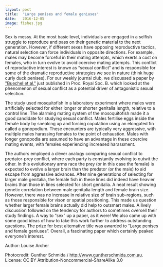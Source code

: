 ```yaml
---
layout: post
title:  "Large penises and female geniuses"
date:   2016-12-05
image: fishes.jpg
---
```

<p class="intro"><span class="dropcap">S</span>ex is messy. At the most basic level, individuals are engaged in a selfish struggle to reproduce and pass on their genetic material to the next generation. However, if different sexes have opposing reproductive tactics, natural selection can force individuals in opposite directions. For example, males may become forceful in their mating attempts, which exerts a cost on females, who in turn evolve to avoid coercive mating attempts. This conflict of reproductive interest is known as “sexual conflict” and is responsible for some of the dramatic reproductive strategies we see in nature (think huge curly duck penises). For our weekly journal club, we discussed a paper by <a href="http://dx.doi.org/10.1098/rspb.2016.1796"> "Buechel et al."</a> just published in Proc. Royal Soc. B. which looked at the phenomenon of sexual conflict as a potential driver of antagonistic sexual selection.</p>

The study used mosquitofish in a laboratory experiment where males were artificially selected for either longer or shorter genitalia length, relative to a control line. The alarming mating system of the mosoquitofish made it a good candidate for studying sexual conflict. Males fertilise eggs inside the female body by sneaking up and forcing copulation using an elongated fin called a gonopodium. These encounters are typically very aggressive, with multiple males harassing females to the point of exhaustion. Males with longer gonopodia are assumed to have an advantage in these coercive mating events, with females experiencing increased harassment.

The authors employed a clever analogy comparing sexual conflict to predator-prey conflict, where each party is constantly evolving to outwit the other. In this evolutionary arms race the prey (or in this case the female) is expected to evolve a larger brain than the predator (or the male) to aid escape from aggressive advances. After nine generations of selecting for larger male genitalia, the female fish in these lines did indeed have heavier brains than those in lines selected for short genitalia. A neat result showing genetic correlation between male genitalia length and female brain size. However, there was no increase in relative size of brain sub-regions, such as those responsible for vison or spatial positioning. This made us question whether larger female brains actually did help to outsmart males. A lively discussion followed on the tendency for authors to sometimes oversell their study findings. A way to “sex” up a paper, as it were! We also came up with some good ideas of how to take this work further to address outstanding questions. The prize for best alternative title was awarded to “Large penises and female geniuses”. Overall, a fascinating paper which certainly peaked everyone’s interest. 

Author: Louise Archer

Photocredit: Gunther Schmida / http://www.guntherschmida.com.au. License: CC BY Attribution-Noncommercial-ShareAlike 3.0

